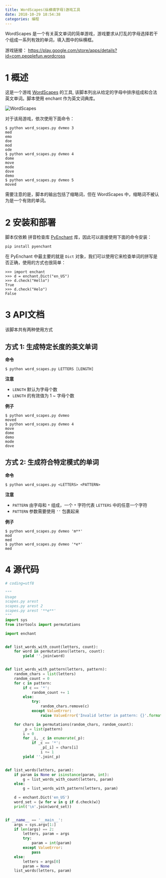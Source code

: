 ```yaml
---
title: WordScapes(纵横填字母)游戏工具
date: 2018-10-29 18:54:38
categories: 编程
---
```


WordScapes 是一个有关英文单词的简单游戏，游戏要求从打乱的字母选择若干个组成一系列有效的单词，填入图中的纵横框。

游戏链接： https://play.google.com/store/apps/details?id=com.peoplefun.wordcross

# 1 概述

这是一个游戏 [WordScapes](https://play.google.com/store/apps/details?id=com.peoplefun.wordcross) 的工具, 该脚本列出从给定的字母中排序组成和合法英文单词。脚本使用 enchant 作为英文词典库。

<!-- more -->

![WordScapes](https://user-images.githubusercontent.com/9875406/49424677-48213d00-f7d6-11e8-8bc0-acf41dad27b9.jpg)

对于该局游戏，依次使用下面命令：

```shell
$ python word_scapes.py dvmeo 3
med
emo
doe
mod
ode
$ python word_scapes.py dvmeo 4
dome
move
mode
dove
demo
$ python word_scapes.py dvmeo 5
moved
```

需要注意的是，脚本的输出包括了缩略词，但在 WordScapes 中，缩略词不被认为是一个有效的单词。

# 2 安装和部署

脚本仅依赖 拼音检查库 [PyEnchant](https://sourceforge.net/projects/pyenchant/) 库，因此可以直接使用下面的命令安装：

```shell
pip install pyenchant
```

在 PyEnchant 中最主要的就是 `Dict` 对象，我们可以使用它来检查单词的拼写是否正确，使用的方式也很简单：

```shell
>>> import enchant
>>> d = enchant.Dict("en_US")
>>> d.check("Hello")
True
>>> d.check("Helo")
False
```

# 3 API文档

该脚本共有两种使用方式

## 方式 1: 生成特定长度的英文单词  

**命令**

```shell
$ python word_scapes.py LETTERS [LENGTH]
```

**注意**

- `LENGTH` 默认为字母个数
- `LENGTH` 的有效值为 1 ~ 字母个数

**例子**

```shell
$ python word_scapes.py dvmeo
moved
$ python word_scapes.py dvmeo 4
move
dome
demo
mode
dove
```

## 方式 2: 生成符合特定模式的单词

**命令**

```shell
$ python word_scapes.py <LETTERS> <PATTERN>
```

**注意**

- `PATTERN` 由字母和 `*` 组成，一个 `*` 字符代表 `LETTERS` 中的任意一个字符
- `PATTERN` 参数需要使用 `''` 包裹起来

**例子**

```shell
$ python word_scapes.py dvmeo 'm**'
mod
med
$ python word_scapes.py dvmeo '*e*'
med
```

# 4 源代码

```python
# coding=utf8

"""
Usage
scapes.py arest
scapes.py arest 2
scapes.py arest '**e**'
"""
import sys
from itertools import permutations

import enchant


def list_words_with_count(letters, count):
    for word in permutations(letters, count):
        yield ''.join(word)


def list_words_with_pattern(letters, pattern):
    random_chars = list(letters)
    random_count = 0
    for c in pattern:
        if c == '*':
            random_count += 1
        else:
            try:
                random_chars.remove(c)
            except ValueError:
                raise ValueError('Invalid letter in pattern: {}'.format(c))

    for chars in permutations(random_chars, random_count):
        _p = list(pattern)
        i = 0
        for _i, _c in enumerate(_p):
            if _c == '*':
                _p[_i] = chars[i]
                i += 1
        yield ''.join(_p)


def list_words(letters, param):
    if param is None or isinstance(param, int):
        g = list_words_with_count(letters, param)
    else:
        g = list_words_with_pattern(letters, param)

    d = enchant.Dict('en_US')
    word_set = {w for w in g if d.check(w)}
    print('\n'.join(word_set))


if __name__ == '__main__':
    args = sys.argv[1:]
    if len(args) == 2:
        letters, param = args
        try:
            param = int(param)
        except ValueError:
            pass
    else:
        letters = args[0]
        param = None
    list_words(letters, param)
```
